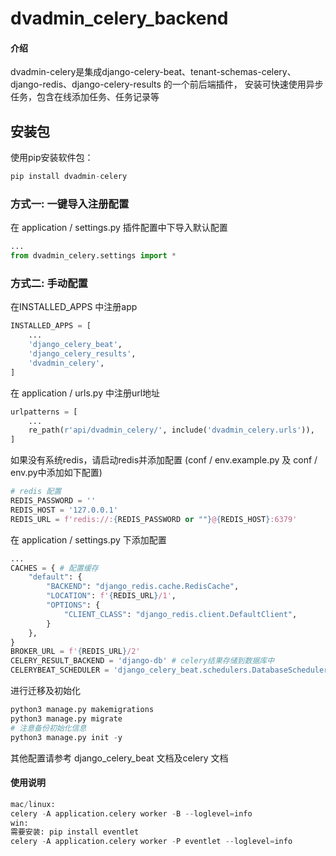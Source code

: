 # dvadmin_celery_backend

#### 介绍
dvadmin-celery是集成django-celery-beat、tenant-schemas-celery、django-redis、django-celery-results 的一个前后端插件，
安装可快速使用异步任务，包含在线添加任务、任务记录等

## 安装包

使用pip安装软件包：

~~~python
pip install dvadmin-celery
~~~
### 方式一: 一键导入注册配置
在 application / settings.py 插件配置中下导入默认配置
```python
...
from dvadmin_celery.settings import *
```
### 方式二: 手动配置
在INSTALLED_APPS 中注册app

~~~python
INSTALLED_APPS = [
    ...
    'django_celery_beat',
    'django_celery_results',
    'dvadmin_celery',
]
~~~

在 application / urls.py 中注册url地址

~~~python
urlpatterns = [
    ...
    re_path(r'api/dvadmin_celery/', include('dvadmin_celery.urls')),
]
~~~

如果没有系统redis，请启动redis并添加配置 (conf / env.example.py 及 conf / env.py中添加如下配置)

~~~python
# redis 配置
REDIS_PASSWORD = ''
REDIS_HOST = '127.0.0.1'
REDIS_URL = f'redis://:{REDIS_PASSWORD or ""}@{REDIS_HOST}:6379'

~~~

在 application / settings.py 下添加配置

~~~python
...
CACHES = { # 配置缓存
    "default": {
        "BACKEND": "django_redis.cache.RedisCache",
        "LOCATION": f'{REDIS_URL}/1',
        "OPTIONS": {
            "CLIENT_CLASS": "django_redis.client.DefaultClient",
        }
    },
}
BROKER_URL = f'{REDIS_URL}/2'  
CELERY_RESULT_BACKEND = 'django-db' # celery结果存储到数据库中
CELERYBEAT_SCHEDULER = 'django_celery_beat.schedulers.DatabaseScheduler'  # Backend数据库
~~~

进行迁移及初始化
```python
python3 manage.py makemigrations 
python3 manage.py migrate 
# 注意备份初始化信息
python3 manage.py init -y 
```

其他配置请参考 django_celery_beat 文档及celery 文档

#### 使用说明

~~~ python
mac/linux:
celery -A application.celery worker -B --loglevel=info
win:
需要安装: pip install eventlet
celery -A application.celery worker -P eventlet --loglevel=info
~~~
